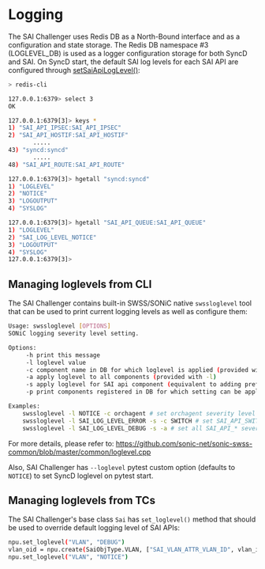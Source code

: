 # Logging

The SAI Challenger uses Redis DB as a North-Bound interface and as a configuration and state storage.​ The Redis DB namespace #3 (LOGLEVEL_DB) is used as a logger configuration storage for both SyncD and SAI. On SyncD start, the default SAI log levels for each SAI API are configured through [setSaiApiLogLevel()](https://github.com/sonic-net/sonic-sairedis/blob/bc7ccc2d5c2ddad53ebd696f81ff3d45aacbf438/syncd/Syncd.cpp#L58):

```sh
> redis-cli​

​127.0.0.1:6379> select 3​
OK​

127.0.0.1:6379[3]> keys *​
1) "SAI_API_IPSEC:SAI_API_IPSEC"​
2) "SAI_API_HOSTIF:SAI_API_HOSTIF"​
       .....​
43) "syncd:syncd"​
       .....​
48) "SAI_API_ROUTE:SAI_API_ROUTE"​

127.0.0.1:6379[3]> hgetall "syncd:syncd"​
1) "LOGLEVEL"​
2) "NOTICE"​
3) "LOGOUTPUT"​
4) "SYSLOG"​

127.0.0.1:6379[3]> hgetall "SAI_API_QUEUE:SAI_API_QUEUE"​
1) "LOGLEVEL"​
2) "SAI_LOG_LEVEL_NOTICE"​
3) "LOGOUTPUT"​
4) "SYSLOG"​
127.0.0.1:6379[3]> ​
```

## Managing loglevels from CLI

The SAI Challenger contains built-in SWSS/SONiC native `swssloglevel` tool that can be used to print current logging levels as well as configure them:

```sh
Usage: swssloglevel [OPTIONS]
SONiC logging severity level setting.

Options:
	 -h	print this message
	 -l	loglevel value
	 -c	component name in DB for which loglevel is applied (provided with -l)
	 -a	apply loglevel to all components (provided with -l)
	 -s	apply loglevel for SAI api component (equivalent to adding prefix "SAI_API_" to component)
	 -p	print components registered in DB for which setting can be applied

Examples:
	swssloglevel -l NOTICE -c orchagent # set orchagent severity level to NOTICE
	swssloglevel -l SAI_LOG_LEVEL_ERROR -s -c SWITCH # set SAI_API_SWITCH severity to ERROR
	swssloglevel -l SAI_LOG_LEVEL_DEBUG -s -a # set all SAI_API_* severity to DEBUG
```

For more details, please refer to:
https://github.com/sonic-net/sonic-swss-common/blob/master/common/loglevel.cpp

Also, SAI Challenger has `--loglevel` pytest custom option (defaults to `NOTICE`) to set SyncD loglevel on pytest start.​

## Managing loglevels from TCs

The SAI Challenger's base class `Sai` has `set_loglevel()` method that should be used to override default logging level of SAI APIs:

```sh
npu.set_loglevel("VLAN", "DEBUG")
vlan_oid = npu.create(SaiObjType.VLAN, ["SAI_VLAN_ATTR_VLAN_ID", vlan_id])
npu.set_loglevel("VLAN", "NOTICE")
```

